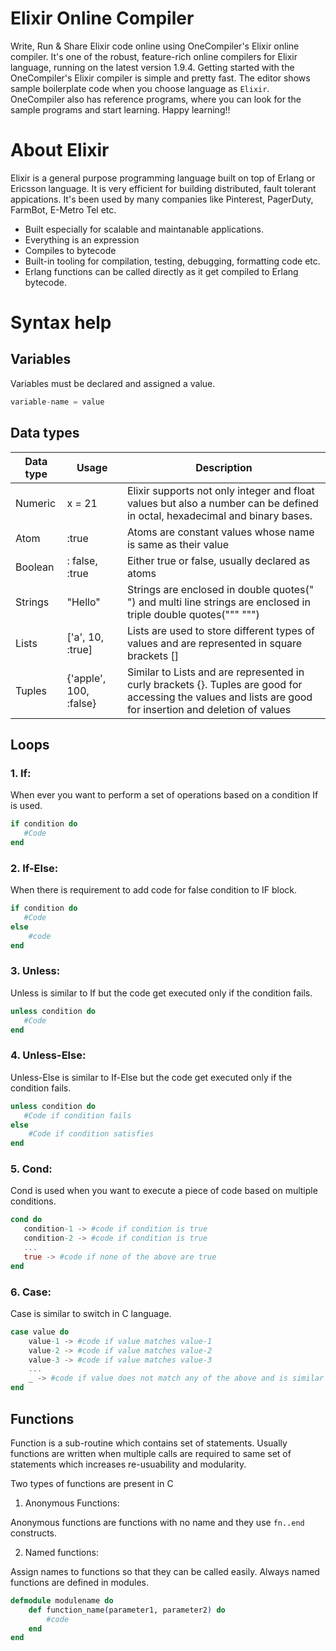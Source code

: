 # Elixir Online Compiler

Write, Run & Share Elixir code online using OneCompiler's Elixir online compiler. It's one of the robust, feature-rich online compilers for Elixir language, running on the latest version 1.9.4. Getting started with the OneCompiler's Elixir compiler is simple and pretty fast. The editor shows sample boilerplate code when you choose language as `Elixir`. OneCompiler also has reference programs, where you can look for the sample programs and start learning. Happy learning!!

# About Elixir

Elixir is a general purpose programming language built on top of Erlang or Ericsson language. It is very efficient for building distributed, fault tolerant appications. It's been used by many companies like Pinterest, PagerDuty, FarmBot, E-Metro Tel etc. 

* Built especially for scalable and maintanable applications.
* Everything is an expression
* Compiles to bytecode
* Built-in tooling for compilation, testing, debugging, formatting code etc.
* Erlang functions can be called directly as it get compiled to Erlang bytecode.

# Syntax help

## Variables
Variables must be declared and assigned a value.

```elixir
variable-name = value
```
## Data types

| Data type| Usage| Description|
|----|----|----|
| Numeric| x = 21 | Elixir supports not only integer and float values but also a number can be defined in octal, hexadecimal and binary bases.|
| Atom| :true | Atoms are constant values whose name is same as their value|
| Boolean | : false, :true| Either true or false, usually declared as atoms|
| Strings| "Hello"| Strings are enclosed in double quotes(" ") and multi line strings are enclosed in triple double quotes(""" """)|
| Lists| ['a', 10, :true]| Lists are used to store different types of values and are represented in square brackets []|
| Tuples| {'apple', 100, :false} | Similar to Lists and are represented in curly brackets {}. Tuples are good for accessing the values and lists are good for insertion and deletion of values|


## Loops


### 1. If:

When ever you want to perform a set of operations based on a condition If is used.

```elixir
if condition do
   #Code 
end
```

### 2. If-Else:

When there is requirement to add code for false condition to IF block.

```elixir
if condition do
   #Code 
else
    #code
end
```

### 3. Unless:

Unless is similar to If but the code get executed only if the condition fails.

```elixir
unless condition do
   #Code 
end
```

### 4. Unless-Else:

Unless-Else is similar to If-Else but the code get executed only if the condition fails.

```elixir
unless condition do
   #Code if condition fails
else
    #Code if condition satisfies
end
```
### 5. Cond:
Cond is used when you want to execute a piece of code based on multiple conditions.

```elixir
cond do
   condition-1 -> #code if condition is true
   condition-2 -> #code if condition is true
   ...
   true -> #code if none of the above are true
end
```

### 6. Case:

Case is similar to switch in C language.

```elixir
case value do
    value-1 -> #code if value matches value-1
	value-2 -> #code if value matches value-2
	value-3 -> #code if value matches value-3
	...
	_ -> #code if value does not match any of the above and is similar to default in switch
end
```
## Functions

Function is a sub-routine which contains set of statements. Usually functions are written when multiple calls are required to same set of statements which increases re-usuability and modularity.

Two types of functions are present in C

1. Anonymous Functions:

Anonymous functions are functions with no name and they use  `fn..end` constructs.

2. Named functions:

Assign names to functions so that they can be called easily. Always named functions are defined in modules.

```elixir
defmodule modulename do
    def function_name(parameter1, parameter2) do
        #code 
    end
end
```


